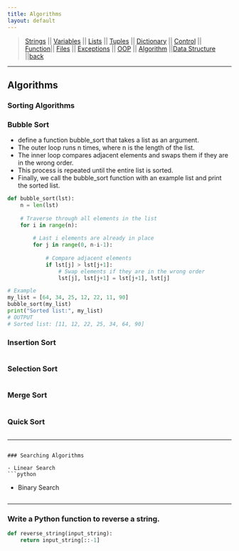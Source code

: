 ```yaml
---
title: Algorithms
layout: default
---
```

> [Strings](./strings.html) || [Variables](./variables.html) || [Lists](./lists.html) || [Tuples](./tuples.html) || [Dictionary](./dictionary.html) ||
> [Control](./control.html) || [Function](./function.html)|| [Files](./files.html) || [Exceptions](./exceptions.html) ||
> [OOP](./oop.html) || [Algorithm](./algorithm.html) ||[Data Structure](./datastructure.html) ||[back](./index.html)

***

## Algorithms


### Sorting Algorithms

### Bubble Sort
- define a function bubble_sort that takes a list as an argument. 
- The outer loop runs n times, where n is the length of the list. 
- The inner loop compares adjacent elements and swaps them if they are in the wrong order. 
- This process is repeated until the entire list is sorted. 
- Finally, we call the bubble_sort function with an example list and print the sorted list.

```python
def bubble_sort(lst):
    n = len(lst)
    
    # Traverse through all elements in the list
    for i in range(n):
        
        # Last i elements are already in place
        for j in range(0, n-i-1):
            
            # Compare adjacent elements
            if lst[j] > lst[j+1]:
                # Swap elements if they are in the wrong order
                lst[j], lst[j+1] = lst[j+1], lst[j]

# Example
my_list = [64, 34, 25, 12, 22, 11, 90]
bubble_sort(my_list)
print("Sorted list:", my_list)
# OUTPUT
# Sorted list: [11, 12, 22, 25, 34, 64, 90]
```

### Insertion Sort
```python
```
### Selection Sort
```python
```
### Merge Sort
```python
```
### Quick Sort
```python
```

***


```

### Searching Algorithms

- Linear Search
```python
```

- Binary Search
```python
```
***

### Write a Python function to reverse a string.

```python
def reverse_string(input_string):
    return input_string[::-1]
```

